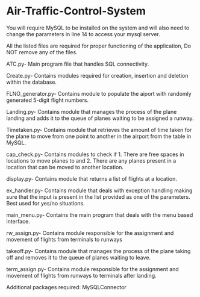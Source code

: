 # Air-Traffic-Control-System

You will require MySQL to be installed on the system and will also need to change the parameters in line 14 to access your mysql server.

All the listed files are required for proper functioning of the application, Do NOT remove any of the files.

ATC.py- Main program file that handles SQL connectivity.

Create.py- Contains modules required for creation, insertion and deletion within the database.

FLNO_generator.py- Contains module to populate the aiport with randomly generated 5-digit flight numbers.

Landing.py- Contains module that manages the process of the plane landing and adds it to the queue of planes waiting to be assigned a runway.

Timetaken.py- Contains module that retrieves the amount of time taken for the plane to move from one point to another in the airport from the table in MySQL.

cap_check.py- Contains modules to check if 1. There are free spaces in locations to move planes to and 2. There are any planes present in a location that can be moved to another location.

display.py- Contains module that returns a list of flights at a location.

ex_handler.py- Contains module that deals with exception handling making sure that the input is present in the list provided as one of the parameters. Best used for yes/no situations.

main_menu.py- Contains the main program that deals with the menu based interface.

rw_assign.py- Contains module responsible for the assignment and movement of flights from terminals to runways

takeoff.py- Contains module that manages the process of the plane taking off and removes it to the queue of planes waiting to leave.

term_assign.py- Contains module responsible for the assignment and movement of flights from runways to terminals after landing.


Additional packages required:
MySQLConnector

